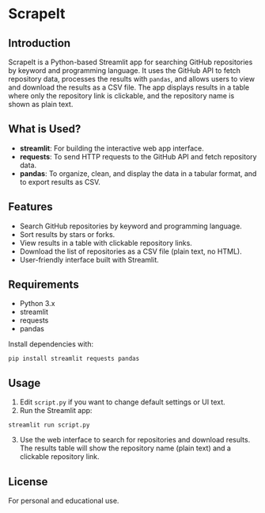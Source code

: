 # ScrapeIt

## Introduction
ScrapeIt is a Python-based Streamlit app for searching GitHub repositories by keyword and programming language. It uses the GitHub API to fetch repository data, processes the results with `pandas`, and allows users to view and download the results as a CSV file. The app displays results in a table where only the repository link is clickable, and the repository name is shown as plain text.

## What is Used?
- **streamlit**: For building the interactive web app interface.
- **requests**: To send HTTP requests to the GitHub API and fetch repository data.
- **pandas**: To organize, clean, and display the data in a tabular format, and to export results as CSV.

## Features
- Search GitHub repositories by keyword and programming language.
- Sort results by stars or forks.
- View results in a table with clickable repository links.
- Download the list of repositories as a CSV file (plain text, no HTML).
- User-friendly interface built with Streamlit.

## Requirements
- Python 3.x
- streamlit
- requests
- pandas

Install dependencies with:
```
pip install streamlit requests pandas
```

## Usage
1. Edit `script.py` if you want to change default settings or UI text.
2. Run the Streamlit app:
```
streamlit run script.py
```
3. Use the web interface to search for repositories and download results. The results table will show the repository name (plain text) and a clickable repository link.

## License
For personal and educational use.
